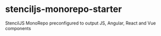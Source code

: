 # stenciljs-monorepo-starter
StencilJS MonoRepo preconfigured to output JS, Angular, React and Vue components
